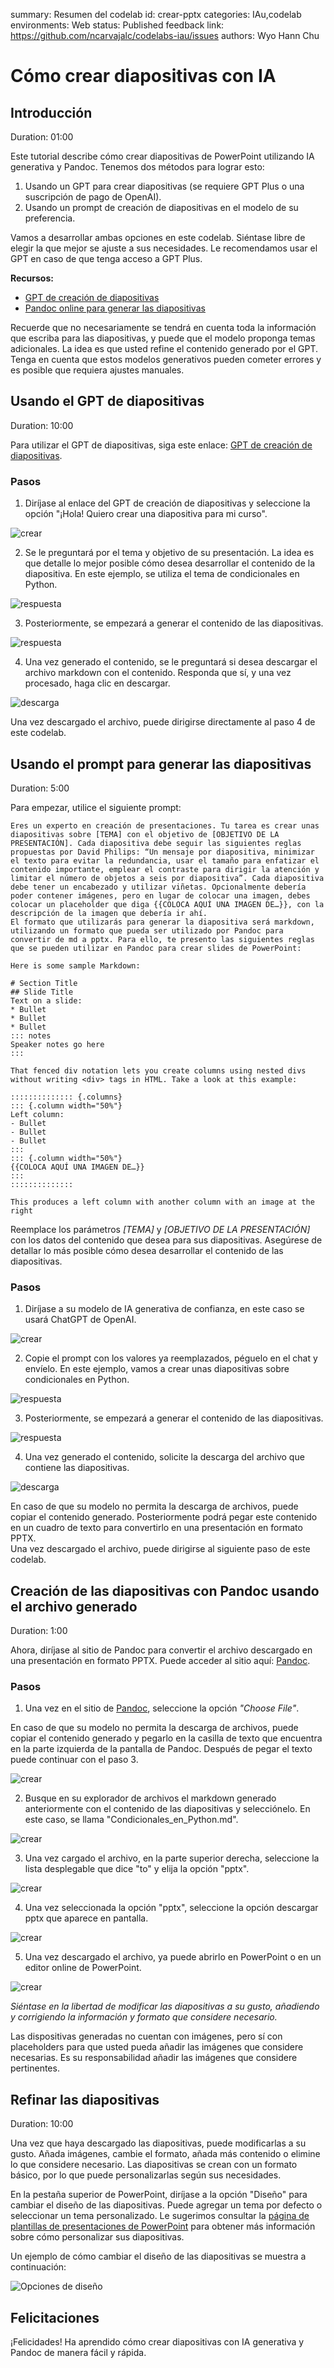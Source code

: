 summary: Resumen del codelab
id: crear-pptx
categories: IAu,codelab
environments: Web
status: Published
feedback link: https://github.com/ncarvajalc/codelabs-iau/issues
authors: Wyo Hann Chu

# Cómo crear diapositivas con IA

## Introducción
Duration: 01:00

Este tutorial describe cómo crear diapositivas de PowerPoint utilizando IA generativa y Pandoc. Tenemos dos métodos para lograr esto:

1. Usando un GPT para crear diapositivas (se requiere GPT Plus o una suscripción de pago de OpenAI).
2. Usando un prompt de creación de diapositivas en el modelo de su preferencia.

Vamos a desarrollar ambas opciones en este codelab. Siéntase libre de elegir la que mejor se ajuste a sus necesidades. Le recomendamos usar el GPT en caso de que tenga acceso a GPT Plus.

**Recursos:**

* [GPT de creación de diapositivas](https://chatgpt.com/g/g-P3afMY7k1-crear-diapositivas)
* [Pandoc online para generar las diapositivas](https://pandoc.org/try/)

<aside class="negative">
Recuerde que no necesariamente se tendrá en cuenta toda la información que escriba para las diapositivas, y puede que el modelo proponga temas adicionales. La idea es que usted refine el contenido generado por el GPT. Tenga en cuenta que estos modelos generativos pueden cometer errores y es posible que requiera ajustes manuales.
</aside>

## Usando el GPT de diapositivas
Duration: 10:00

Para utilizar el GPT de diapositivas, siga este enlace: [GPT de creación de diapositivas](https://chatgpt.com/g/g-P3afMY7k1-crear-diapositivas).

### Pasos

1. Diríjase al enlace del GPT de creación de diapositivas y seleccione la opción "¡Hola! Quiero crear una diapositiva para mi curso".

![crear](img/crear.png)

2. Se le preguntará por el tema y objetivo de su presentación. La idea es que detalle lo mejor posible cómo desea desarrollar el contenido de la diapositiva. En este ejemplo, se utiliza el tema de condicionales en Python.

![respuesta](img/respuestatema.png)

3. Posteriormente, se empezará a generar el contenido de las diapositivas.

![respuesta](img/condicionalesPython.png)

4. Una vez generado el contenido, se le preguntará si desea descargar el archivo markdown con el contenido. Responda que sí, y una vez procesado, haga clic en descargar.

![descarga](img/descargar.png)

<aside class="positive">
Una vez descargado el archivo, puede dirigirse directamente al paso 4 de este codelab.
</aside>

## Usando el prompt para generar las diapositivas
Duration: 5:00

Para empezar, utilice el siguiente prompt:

```console
Eres un experto en creación de presentaciones. Tu tarea es crear unas diapositivas sobre [TEMA] con el objetivo de [OBJETIVO DE LA PRESENTACIÓN]. Cada diapositiva debe seguir las siguientes reglas propuestas por David Philips: “Un mensaje por diapositiva, minimizar el texto para evitar la redundancia, usar el tamaño para enfatizar el contenido importante, emplear el contraste para dirigir la atención y limitar el número de objetos a seis por diapositiva”. Cada diapositiva debe tener un encabezado y utilizar viñetas. Opcionalmente debería poder contener imágenes, pero en lugar de colocar una imagen, debes colocar un placeholder que diga {{COLOCA AQUÍ UNA IMAGEN DE…}}, con la descripción de la imagen que debería ir ahí.
El formato que utilizarás para generar la diapositiva será markdown, utilizando un formato que pueda ser utilizado por Pandoc para convertir de md a pptx. Para ello, te presento las siguientes reglas que se pueden utilizar en Pandoc para crear slides de PowerPoint:

Here is some sample Markdown:

# Section Title
## Slide Title
Text on a slide:
* Bullet
* Bullet
* Bullet
::: notes
Speaker notes go here
:::

That fenced div notation lets you create columns using nested divs without writing <div> tags in HTML. Take a look at this example:

:::::::::::::: {.columns}
::: {.column width="50%"}
Left column:
- Bullet
- Bullet
- Bullet
:::
::: {.column width="50%"}
{{COLOCA AQUÍ UNA IMAGEN DE…}}
:::
::::::::::::::

This produces a left column with another column with an image at the right
```

Reemplace los parámetros *[TEMA]* y *[OBJETIVO DE LA PRESENTACIÓN]* con los datos del contenido que desea para sus diapositivas. Asegúrese de detallar lo más posible cómo desea desarrollar el contenido de las diapositivas.

### Pasos

1. Diríjase a su modelo de IA generativa de confianza, en este caso se usará ChatGPT de OpenAI.

![crear](img/gptconfianza.png)

2. Copie el prompt con los valores ya reemplazados, péguelo en el chat y envíelo. En este ejemplo, vamos a crear unas diapositivas sobre condicionales en Python.

![respuesta](img/promptLleno.png)

3. Posteriormente, se empezará a generar el contenido de las diapositivas.

![respuesta](img/condicionalesPython.png)

4. Una vez generado el contenido, solicite la descarga del archivo que contiene las diapositivas.

![descarga](img/solicitardescarga.png)

<aside class="negative">
En caso de que su modelo no permita la descarga de archivos, puede copiar el contenido generado. Posteriormente podrá pegar este contenido en un cuadro de texto para convertirlo en una presentación en formato PPTX.
</aside>

<aside class="positive">
Una vez descargado el archivo, puede dirigirse al siguiente paso de este codelab.
</aside>


## Creación de las diapositivas con Pandoc usando el archivo generado
Duration: 1:00

Ahora, diríjase al sitio de Pandoc para convertir el archivo descargado en una presentación en formato PPTX. Puede acceder al sitio aquí: [Pandoc](https://pandoc.org/try/).

### Pasos

1. Una vez en el sitio de [Pandoc](https://pandoc.org/try/), seleccione la opción *"Choose File"*.

<aside class="negative">
En caso de que su modelo no permita la descarga de archivos, puede copiar el contenido generado y pegarlo en la casilla de texto que encuentra en la parte izquierda de la pantalla de Pandoc. Después de pegar el texto puede continuar con el paso 3.
</aside>

![crear](img/pandoc1.png)

2. Busque en su explorador de archivos el markdown generado anteriormente con el contenido de las diapositivas y selecciónelo. En este caso, se llama "Condicionales_en_Python.md".

![crear](img/pandoc2.png)

3. Una vez cargado el archivo, en la parte superior derecha, seleccione la lista desplegable que dice "to" y elija la opción "pptx".

![crear](img/pandoc3.png)

4. Una vez seleccionada la opción "pptx", seleccione la opción descargar pptx que aparece en pantalla.

![crear](img/pandoc4.png)

5. Una vez descargado el archivo, ya puede abrirlo en PowerPoint o en un editor online de PowerPoint.

![crear](img/pptxFinal.png)

*Siéntase en la libertad de modificar las diapositivas a su gusto, añadiendo y corrigiendo la información y formato que considere necesario.*

<aside class="negative">
Las dispositivas generadas no cuentan con imágenes, pero sí con placeholders para que usted pueda añadir las imágenes que considere necesarias. Es su responsabilidad añadir las imágenes que considere pertinentes.
</aside>

## Refinar las diapositivas
Duration: 10:00

Una vez que haya descargado las diapositivas, puede modificarlas a su gusto. Añada imágenes, cambie el formato, añada más contenido o elimine lo que considere necesario. Las diapositivas se crean con un formato básico, por lo que puede personalizarlas según sus necesidades.

En la pestaña superior de PowerPoint, diríjase a la opción "Diseño" para cambiar el diseño de las diapositivas. Puede agregar un tema por defecto o seleccionar un tema personalizado. Le sugerimos consultar la [página de plantillas de presentaciones de PowerPoint](https://create.microsoft.com/en-us/templates/presentations) para obtener más información sobre cómo personalizar sus diapositivas.

Un ejemplo de cómo cambiar el diseño de las diapositivas se muestra a continuación:

![Opciones de diseño](img/opciones_diseno.png)

## Felicitaciones

¡Felicidades! Ha aprendido cómo crear diapositivas con IA generativa y Pandoc de manera fácil y rápida.

